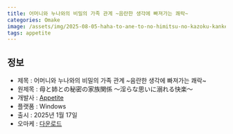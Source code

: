 ```yaml
---
title: 어머니와 누나와의 비밀의 가족 관계 ~음란한 생각에 빠져가는 쾌락~
categories: Omake
image: /assets/img/2025-08-05-haha-to-ane-to-no-himitsu-no-kazoku-kankei-1.jpg
tags: appetite
---
```


## 정보

* 제목 : 어머니와 누나와의 비밀의 가족 관계 ~음란한 생각에 빠져가는 쾌락~
* 원제목 : 母と姉との秘密の家族関係 ～淫らな思いに溺れる快楽～
* 개발사 : [Appetite](/tags/appetite)
* 플랫폼 : Windows
* 출시 : 2025년 1월 17일
* 오마케 : [다운로드](/assets/omake/haha-to-ane-to-no-himitsu-no-kazoku-kankei.zip)